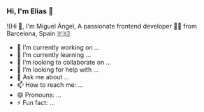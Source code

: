 ### Hi, I'm Elias 👋
![Hi 👋, I'm Miguel Ángel, A passionate frontend developer 👨‍💻 from Barcelona, Spain 🇪🇸]

- 🔭 I’m currently working on ...
- 🌱 I’m currently learning ...
- 👯 I’m looking to collaborate on ...
- 🤔 I’m looking for help with ...
- 💬 Ask me about ...
- 📫 How to reach me: ...
- 😄 Pronouns: ...
- ⚡ Fun fact: ...
